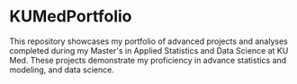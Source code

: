# KUMedPortfolio
This repository showcases my portfolio of advanced projects and analyses completed during my Master's in Applied Statistics and Data Science at KU Med. These projects demonstrate my proficiency in advance statistics and modeling, and data science.
